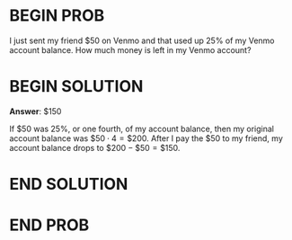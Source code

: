 # BEGIN PROB

I just sent my friend $50 on Venmo and that used up 25% of my Venmo account balance. How much money is left in my Venmo account?

# BEGIN SOLUTION

**Answer**: $150

If \$50 was 25\%, or one fourth, of my account balance, then my original account balance was $\$50 \cdot 4 = \$200$. After I pay the $50 to my friend, my account balance drops to $\$200 - \$50 = \$150.$

# END SOLUTION

# END PROB
